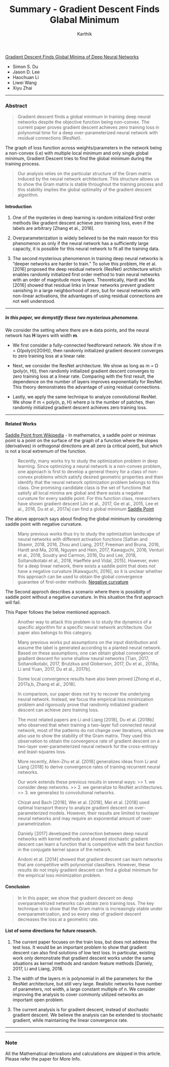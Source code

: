 ﻿---
layout: post
title: "Summary - Gradient Descent Finds Glabal Minimum"
author: "Karthik"
categories: journal
tags: [documentation,sample]
image:
---




[Gradient Descent Finds Global Minima of Deep Neural Networks](https://arxiv.org/pdf/1811.03804.pdf)

- Simon S. Du
- Jason D. Lee
- Haochuan Li
- Liwei Wang
- Xiyu Zhai


---



### Abstract
> Gradient descent finds a global minimum in training deep neural networks despite the objective function being non-convex. The current paper proves gradient descent achieves zero training loss in polynomial time for a deep over-parameterized neural network with residual connections (ResNet). 

The graph of loss function across weights/parameters in the network being a non-convex (i.e) with multiple local minimum and only single global minimum, Gradient Descent tries to find the global minimum during the training process.  

> Our analysis relies on the particular structure of the Gram matrix induced by the neural network architecture. This structure allows us to show the Gram matrix is stable throughout the training process and this stability implies the global optimality of the gradient descent algorithm. 

#### Introduction

1. One of the mysteries in deep learning is random initialized first order methods like gradient
descent achieve zero training loss, even if the labels are arbitrary [Zhang et al., 2016].

2. Overparameterization is widely believed to be the main reason for this phenomenon as only if the neural network has a sufficiently large capacity, it is possible for this neural network to fit all the training data. 


3. The second mysterious phenomenon in training deep neural networks is “deeper networks are harder to train.” To solve this problem, He et al. [2016] proposed the deep residual network (ResNet) architecture which enables randomly initialized first order method to train neural networks with an order of magnitude more layers. Theoretically, Hardt and Ma [2016] showed that residual links in linear networks prevent gradient vanishing in a large neighborhood of zero, but for neural networks with non-linear activations, the advantages of using residual connections are not well understood.
---

##### In this paper, we demystify these two mysterious phenomena.
We consider the setting where there are **n** data points, and the neural network has **H** layers with width **m**.

- We first consider a fully-connected feedforward network. 
 We show if m = Ω(poly(n)2O(H)), then randomly initialized gradient descent converges to zero training loss at a linear rate.

-  Next, we consider the ResNet architecture. We show as long as m = Ω (poly(n, H)), then randomly initialized gradient descent converges to zero training loss at a linear rate. Comparing with the first result, the dependence on the number of layers improves exponentially for ResNet. This theory demonstrates the advantage of using residual connections.

-  Lastly, we apply the same technique to analyze convolutional ResNet. 
We show if m = poly(n, p, H)  where p is the number of patches, then randomly initialized gradient descent achieves zero training loss.

---
#### Related Works

[Saddle Point from Wikipedia](https://en.wikipedia.org/wiki/Saddle_point) - In mathematics, a saddle point or minimax point is a point on the surface of the graph of a function where the slopes (derivatives) in orthogonal directions are all zero (a critical point), but which is not a local extremum of the function. 

> Recently, many works try to study the optimization problem in deep learning. Since optimizing a neural network is a non-convex problem, one approach is first to develop a general theory for a class of non-convex problems which satisfy desired geometric properties and then identify that the neural network optimization problem belongs to this class. One promising candidate class is
the set of functions that satisfy all local minima are global and there exists a negative curvature for every saddle point. For this function class, researchers have shown gradient descent [Jin et al., 2017, Ge et al., 2015, Lee et al., 2016, Du et al., 2017a] can find a global minimum
[Saddle Point](https://en.wikipedia.org/wiki/Saddle_point)

The above approach says about finding the global minimum by considering saddle point with negative curvature.

> Many previous works thus try to study the optimization landscape of neural networks with different activation functions [Safran and Shamir, 2018, 2016, Zhou and Liang, 2017, Freeman and Bruna, 2016, Hardt and Ma, 2016, Nguyen and Hein, 2017, Kawaguchi, 2016, Venturi et al., 2018, Soudry and Carmon, 2016, Du and Lee, 2018, Soltanolkotabi et al., 2018, Haeffele and Vidal, 2015]. However, even for a deep linear network, there exists a saddle point that does not have a negative curvature [Kawaguchi, 2016], so it is unclear whether this approach can be used to obtain the global convergence guarantee of first-order methods.
[Negative curvature](http://stanwagon.com/wagon/misc/htmllinks/invisiblehandshake_3.html)

The Second approch describes a scenario where there is possibilty of saddle point without a negative curvature. In this situation the first approach will fail.


This Paper follows the below mentioned approach.
> Another way to attack this problem is to study the dynamics of a specific algorithm for a specific
neural network architecture. Our paper also belongs to this category.

> Many previous works put assumptions on the input distribution and assume the label is generated according to a planted neural network. Based on these assumptions, one can obtain global convergence of gradient descent for some shallow neural networks [Tian, 2017, Soltanolkotabi, 2017, Brutzkus and Globerson, 2017, Du et al., 2018a, Li and Yuan, 2017, Du et al., 2017b].

>Some local convergence results have also been proved [Zhong et al., 2017a,b, Zhang et al., 2018].

> In comparison, our paper does not try to recover the underlying neural network. Instead, we focus the empirical loss minimization problem and rigorously prove that randomly initialized gradient descent can achieve zero training loss.


> The most related papers are Li and Liang [2018], Du et al. [2018b] who observed that when training a two-layer full connected neural network, most of the patterns do not change over iterations, which we also use to show the stability of the Gram matrix. They used this observation to obtain the convergence rate of gradient descent on a two-layer over-parameterized neural network for the cross-entropy and least-squares loss.


> More recently, Allen-Zhu et al. [2018] generalizes ideas from Li and Liang [2018] to derive convergence rates of training recurrent neural networks.

> Our work extends these previous results in several ways: 
	>>	1. we consider deep networks.
	>>	2. we generalize to ResNet architectures.
	>>	3. we generaliez to convolutional networks.


> Chizat and Bach [2018], Wei et al. [2018], Mei et al. [2018] used optimal transport theory to analyze gradient descent on over-parameterized models. However, their results are limited to twolayer neural networks and may require an exponential amount of over-parametrization.


> Daniely [2017] developed the connection between deep neural networks with kernel methods and showed stochastic gradient descent can learn a function that is competitive with the best function in the conjugate kernel space of the network. 

> Andoni et al. [2014] showed that gradient descent can learn networks that are competitive with polynomial classifiers. However, these results do not imply gradient descent can find a global minimum for the empirical loss minimization problem.


#### Conclusion
> In In this paper, we show that gradient descent on deep overparametrized networks can obtain zero training loss. The key technique is to show that the Gram matrix is increasingly stable under overparametrization, and so every step of gradient descent decreases the loss at a geometric rate.

#### List of some directions for future research.

1. The current paper focuses on the train loss, but does not address the test loss. It would be an important problem to show that gradient descent can also find solutions of low test loss. In particular, existing work only demonstrate that gradient descent works under the same situations as kernel methods and random feature methods [Daniely, 2017, Li and Liang, 2018.

2. The width of the layers m is polynomial in all the parameters for the ResNet architecture, but still very large. Realistic networks have number of parameters, not width, a large constant multiple of n. We consider improving the analysis to cover commonly utilized networks an important open problem.

3. The current analysis is for gradient descent, instead of stochastic gradient descent. We believe the analysis can be extended to stochastic gradient, while maintaining the linear convergence rate.


---
---
### Note
All the Mathematical derivations and calculations are skipped in this article. Please refer the paper for More Info.


